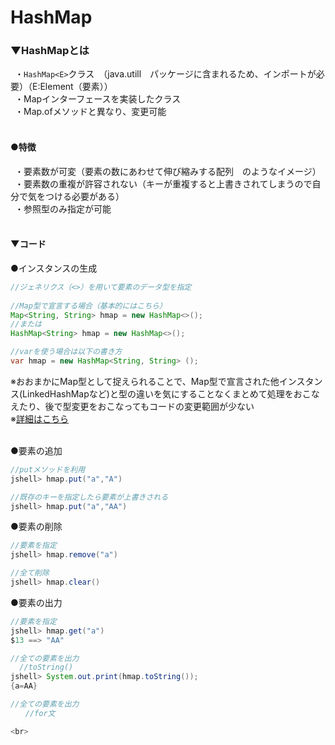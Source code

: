 # HashMap<E>

### ▼HashMap<E>とは
&ensp;・`HashMap<E>`クラス　（java.utill　パッケージに含まれるため、インポートが必要）（E:Element（要素））<br>
&ensp;・Mapインターフェースを実装したクラス<br>
&ensp;・Map.ofメソッドと異なり、変更可能<br>
<br>
  
#### ●特徴
&ensp;・要素数が可変（要素の数にあわせて伸び縮みする配列　のようなイメージ）<br>
&ensp;・要素数の重複が許容されない（キーが重複すると上書きされてしまうので自分で気をつける必要がある）<br>
&ensp;・参照型のみ指定が可能<br>
<br>

#### ▼コード
●インスタンスの生成<br>
```java
//ジェネリクス（<>）を用いて要素のデータ型を指定
  
//Map型で宣言する場合（基本的にはこちら）
Map<String, String> hmap = new HashMap<>();
//または
HashMap<String> hmap = new HashMap<>();

//varを使う場合は以下の書き方
var hmap = new HashMap<String, String> ();
```
※おおまかにMap型として捉えられることで、Map型で宣言された他インスタンス(LinkedHashMapなど)と型の違いを気にすることなくまとめて処理をおこなえたり、後で型変更をおこなってもコードの変更範囲が少ない<br>
※[詳細はこちら](https://github.com/SHOKI-SATO/TIL/blob/main/%E5%A3%81/20230108_List%E3%81%A8ArrayList%E3%81%AE%E9%81%95%E3%81%84.md)　<br>
<br>


●要素の追加<br>
```java
//putメソッドを利用
jshell> hmap.put("a","A")

//既存のキーを指定したら要素が上書きされる
jshell> hmap.put("a","AA")
```

●要素の削除<br>
```java
//要素を指定
jshell> hmap.remove("a")

//全て削除
jshell> hmap.clear()
```

●要素の出力<br>
```java
//要素を指定
jshell> hmap.get("a")
$13 ==> "AA"

//全ての要素を出力
  //toString()
jshell> System.out.print(hmap.toString());
{a=AA}

//全ての要素を出力
　　//for文

<br>
